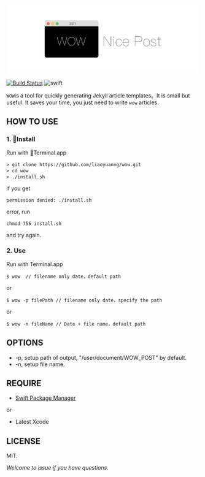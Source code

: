 <p align="center" >
  <img src="https://github.com/liaoyuanng/wow/blob/master/resource/logo.png" alt="logo" title="wow">
</p>

[![Build Status](https://travis-ci.org/liaoyuanng/wow.svg?branch=master)](https://travis-ci.org/liaoyuanng/wow)
![swift](https://img.shields.io/badge/swift-4.0-brightgreen.svg)

`WOW`is a tool for quickly generating Jekyll article templates。It is small but useful. It saves your time, you just need to write `wow` articles.

## HOW TO USE

### 1. Install

Run with Terminal.app

```
> git clone https://github.com/liaoyuanng/wow.git
> cd wow
> ./install.sh
```

if you get

```
permission denied: ./install.sh
```

error, run

```
chmod 755 install.sh
```

and try again.

### 2. Use

Run with Terminal.app

```
$ wow  // filename only date，default path
```

or

```
$ wow -p filePath // filename only date，specify the path
```

or

```
$ wow -n fileName // Date + file name，default path
```

## OPTIONS

* -p, setup path of output, "/user/document/WOW_POST"  by default.
* -n, setup file name.

## REQUIRE

* [Swift Package Manager](https://swift.org/package-manager/)

or

* Latest Xcode

## LICENSE

MIT.

*Welcome to issue if you have questions.*



